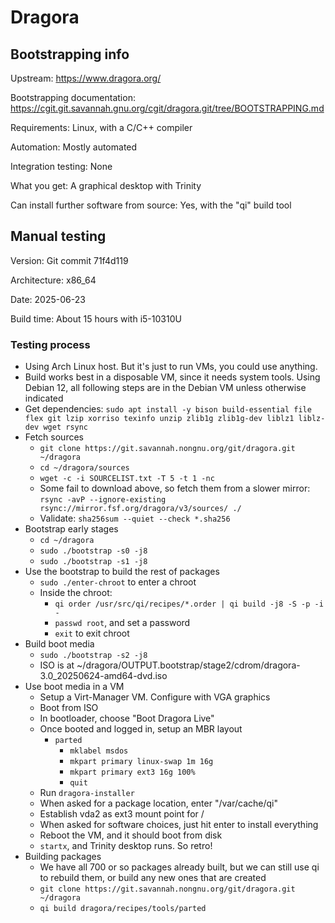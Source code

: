# Dragora

## Bootstrapping info

Upstream: https://www.dragora.org/

Bootstrapping documentation: https://cgit.git.savannah.gnu.org/cgit/dragora.git/tree/BOOTSTRAPPING.md

Requirements: Linux, with a C/C++ compiler

Automation: Mostly automated

Integration testing: None

What you get: A graphical desktop with Trinity

Can install further software from source: Yes, with the "qi" build tool

## Manual testing

Version: Git commit 71f4d119

Architecture: x86_64

Date: 2025-06-23

Build time: About 15 hours with i5-10310U

### Testing process

* Using Arch Linux host. But it's just to run VMs, you could use anything.
* Build works best in a disposable VM, since it needs system tools. Using Debian 12, all following steps are in the Debian VM unless otherwise indicated
* Get dependencies: `sudo apt install -y bison build-essential file flex git lzip xorriso texinfo unzip zlib1g zlib1g-dev liblz1 liblz-dev wget rsync`
* Fetch sources
  * `git clone https://git.savannah.nongnu.org/git/dragora.git ~/dragora`
  * `cd ~/dragora/sources`
  * `wget -c -i SOURCELIST.txt -T 5 -t 1 -nc`
  * Some fail to download above, so fetch them from a slower mirror: `rsync -avP --ignore-existing rsync://mirror.fsf.org/dragora/v3/sources/ ./`
  * Validate: `sha256sum --quiet --check *.sha256`
* Bootstrap early stages
  * `cd ~/dragora`
  * `sudo ./bootstrap -s0 -j8`
  * `sudo ./bootstrap -s1 -j8`
* Use the bootstrap to build the rest of packages
  * `sudo ./enter-chroot` to enter a chroot
  * Inside the chroot:
    * `qi order /usr/src/qi/recipes/*.order | qi build -j8 -S -p -i -`
    * `passwd root`, and set a password
    * `exit` to exit chroot
* Build boot media
  * `sudo ./bootstrap -s2 -j8`
  * ISO is at ~/dragora/OUTPUT.bootstrap/stage2/cdrom/dragora-3.0_20250624-amd64-dvd.iso
* Use boot media in a VM
  * Setup a Virt-Manager VM. Configure with VGA graphics
  * Boot from ISO
  * In bootloader, choose "Boot Dragora Live"
  * Once booted and logged in, setup an MBR layout
    * `parted`
      * `mklabel msdos`
      * `mkpart primary linux-swap 1m 16g`
      * `mkpart primary ext3 16g 100%`
      * `quit`
  * Run `dragora-installer`
  * When asked for a package location, enter "/var/cache/qi"
  * Establish vda2 as ext3 mount point for /
  * When asked for software choices, just hit enter to install everything
  * Reboot the VM, and it should boot from disk
  * `startx`, and Trinity desktop runs. So retro!
* Building packages
  * We have all 700 or so packages already built, but we can still use qi to rebuild them, or build any new ones that are created
  * `git clone https://git.savannah.nongnu.org/git/dragora.git ~/dragora`
  * `qi build dragora/recipes/tools/parted`
